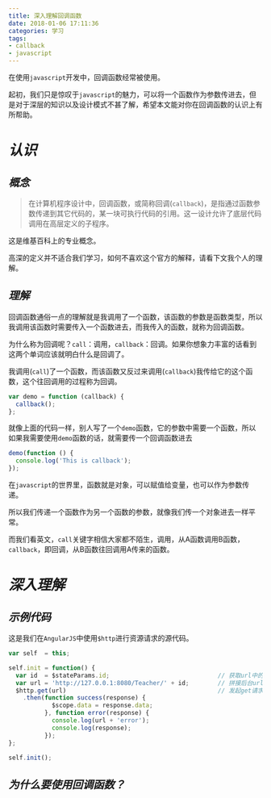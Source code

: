 ```yaml
---
title: 深入理解回调函数
date: 2018-01-06 17:11:36
categories: 学习
tags:
- callback
- javascript
---
```


在使用`javascript`开发中，回调函数经常被使用。

起初，我们只是惊叹于`javascript`的魅力，可以将一个函数作为参数传进去，但是对于深层的知识以及设计模式不甚了解，希望本文能对你在回调函数的认识上有所帮助。

<!-- more -->

# ***认识***

## ***概念***

> 在计算机程序设计中，回调函数，或简称回调(`callback`)，是指通过函数参数传递到其它代码的，某一块可执行代码的引用。这一设计允许了底层代码调用在高层定义的子程序。

这是维基百科上的专业概念。

高深的定义并不适合我们学习，如何不喜欢这个官方的解释，请看下文我个人的理解。

## ***理解***

回调函数通俗一点的理解就是我调用了一个函数，该函数的参数是函数类型，所以我调用该函数时需要传入一个函数进去，而我传入的函数，就称为回调函数。

为什么称为回调呢？`call`：调用，`callback`：回调。如果你想象力丰富的话看到这两个单词应该就明白什么是回调了。

我调用(`call`)了一个函数，而该函数又反过来调用(`callback`)我传给它的这个函数，这个往回调用的过程称为回调。

```javascript
var demo = function (callback) {
  callback();
};
```

就像上面的代码一样，别人写了一个`demo`函数，它的参数中需要一个函数，所以如果我需要使用`demo`函数的话，就需要传一个回调函数进去

```javascript
demo(function () {
  console.log('This is callback');
});
```

在`javascript`的世界里，函数就是对象，可以赋值给变量，也可以作为参数传递。

所以我们传递一个函数作为另一个函数的参数，就像我们传一个对象进去一样平常。

而我们看英文，`call`关键字相信大家都不陌生，调用，从A函数调用B函数，`callback`，即回调，从B函数往回调用A传来的函数。

# ***深入理解***

## ***示例代码***

这是我们在`AngularJS`中使用`$http`进行资源请求的源代码。

```javascript
var self  = this;

self.init = function() {
  var id  = $stateParams.id;                              // 获取url中的id值
  var url = 'http://127.0.0.1:8080/Teacher/' + id;        // 拼接后台url
  $http.get(url)                                          // 发起get请求
    .then(function success(response) {
            $scope.data = response.data;
          }, function error(response) {
            console.log(url + 'error');
            console.log(response);
          });
};

self.init();
```

## ***为什么要使用回调函数？***
